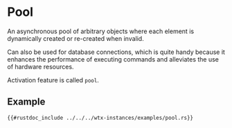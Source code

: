 # Pool

An asynchronous pool of arbitrary objects where each element is dynamically created or re-created when invalid.

Can also be used for database connections, which is quite handy because it enhances the performance of executing commands and alleviates the use of hardware resources.

Activation feature is called `pool`.

## Example

```rust,edition2021,no_run
{{#rustdoc_include ../../../wtx-instances/examples/pool.rs}}
```